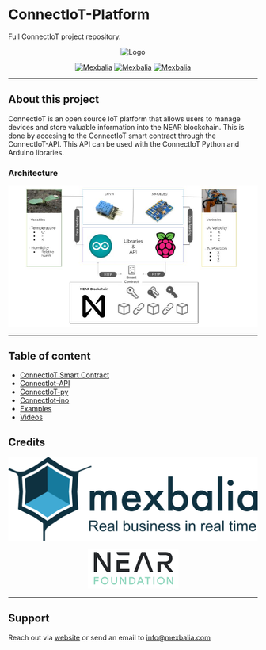 # ConnectIoT-Platform
Full ConnectIoT project repository.
<center>

![Logo](assets/images/Morado%20Moderno%20Tecnolog%C3%ADa%20y%20Juegos%20Logotipo%20(1).png)

[![Mexbalia](https://img.shields.io/badge/Mexbalia-ConnectIoT-blue)](https://mexbalia.com/connect-iot/)
[![Mexbalia](https://img.shields.io/badge/-Near%20Protocol-9cf)](https://near.org/)
[![Mexbalia](https://img.shields.io/badge/-near--sdk--rs-orange)](https://www.near-sdk.io/)

</center>

---
## About this project
ConnectIoT is an open source IoT platform that allows users to manage devices and store valuable information into the NEAR blockchain. 
This is done by accesing to the ConnectIoT smart contract through the ConnectIoT-API. This API can be used with the ConnectIoT Python and Arduino libraries.

### Architecture
<center>

![Arq,use](assets/images/ConnectIoT%20Arq..jpg)

</center>



---
## Table of content
- [ConnectIoT Smart Contract](ConnectIoT-SC/SC.md)
- [ConnectIot-API](ConnectIoT-API/API.md)
- [ConnectIoT-py](ConnectIoT-py/PY.md) 
- [ConnectIot-ino](ConnectIoT-ino/INO.md)
- [Examples](Examples/)
- [Videos]()



## Credits
<center>

>
  [![Logo Mexbalia](assets/images/Mexbalia_altaResolucion_FondoClaro1.png)](https://mexbalia.com/)

  [![Logo Near Foundation](assets/images/Screenshot%20from%202022-08-10%2010-38-58.png)](https://near.foundation/)
  
  </center>

---
## Support

Reach out via [website](https://mexbalia.com/contact/) or send an email to [info@mexbalia.com](https://google.com)

